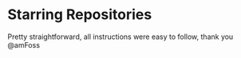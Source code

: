 # Starring Repositories
Pretty straightforward, all instructions were easy to follow, thank you @amFoss
